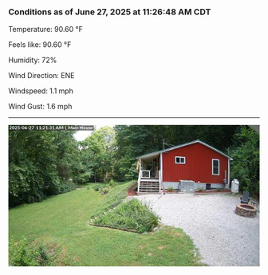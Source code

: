 ### Conditions as of June 27, 2025 at 11:26:48 AM CDT 

Temperature: 90.60 &deg;F

Feels like: 90.60 &deg;F

Humidity: 72%

Wind Direction: ENE

Windspeed: 1.1 mph

Wind Gust: 1.6 mph

---

<img src="./images/latest.jpeg"/>


